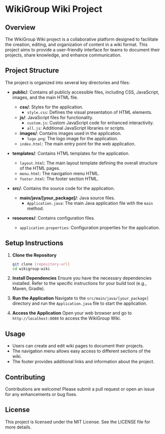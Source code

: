 # WikiGroup Wiki Project

## Overview
The WikiGroup Wiki project is a collaborative platform designed to facilitate the creation, editing, and organization of content in a wiki format. This project aims to provide a user-friendly interface for teams to document their projects, share knowledge, and enhance communication.

## Project Structure
The project is organized into several key directories and files:

- **public/**: Contains all publicly accessible files, including CSS, JavaScript, images, and the main HTML file.
  - **css/**: Styles for the application.
    - `style.css`: Defines the visual presentation of HTML elements.
  - **js/**: JavaScript files for functionality.
    - `custom.js`: Custom JavaScript code for enhanced interactivity.
    - `all.js`: Additional JavaScript libraries or scripts.
  - **images/**: Contains images used in the application.
    - `logo.png`: The logo image for the application.
  - `index.html`: The main entry point for the web application.

- **templates/**: Contains HTML templates for the application.
  - `layout.html`: The main layout template defining the overall structure of the HTML pages.
  - `menu.html`: The navigation menu HTML.
  - `footer.html`: The footer section HTML.

- **src/**: Contains the source code for the application.
  - **main/java/[your_package]/**: Java source files.
    - `Application.java`: The main Java application file with the `main` method.

- **resources/**: Contains configuration files.
  - `application.properties`: Configuration properties for the application.

## Setup Instructions
1. **Clone the Repository**
   ```bash
   git clone [repository-url]
   cd wikigroup-wiki
   ```

2. **Install Dependencies**
   Ensure you have the necessary dependencies installed. Refer to the specific instructions for your build tool (e.g., Maven, Gradle).

3. **Run the Application**
   Navigate to the `src/main/java/[your_package]` directory and run the `Application.java` file to start the application.

4. **Access the Application**
   Open your web browser and go to `http://localhost:8080` to access the WikiGroup Wiki.

## Usage
- Users can create and edit wiki pages to document their projects.
- The navigation menu allows easy access to different sections of the wiki.
- The footer provides additional links and information about the project.

## Contributing
Contributions are welcome! Please submit a pull request or open an issue for any enhancements or bug fixes.

## License
This project is licensed under the MIT License. See the LICENSE file for more details.